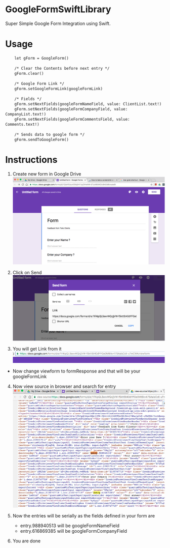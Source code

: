 # GoogleFormSwiftLibrary

Super Simple Google Form Integration using Swift.

# Usage

        let gForm = GoogleForm()
        
        /* Clear the Contents before next entry */
        gForm.clear()
        
        /* Google Form Link */
        gForm.setGoogleFormLink(googleFormLink)
        
        /* Fields */
        gForm.setNextFields(googleFormNameField, value: ClientList.text!)
        gForm.setNextFields(googleFormCompanyField, value: CompanyList.text!)
        gForm.setNextFields(googleFormCommentsField, value: Comments.text!)
        
        /* Sends data to google form */
        gForm.sendToGoogleForm()

# Instructions
1. Create new form in Google Drive
![Alt text](/Screens/form.png)

2. Click on Send
![image](/Screens/sendForm.png)

3. You will get Link from it
![image](/Screens/link.png)
- Now change viewform to formResponse and that will be your googleFormLink

4. Now view source in browser and search for entry
![image](/Screens/entry.png)

5. Now the entries will be serially as the fields defined in your form are 
    - entry.988940513 will be googleFormNameField
    - entry.616869385 will be googleFormCompanyField
    
6. You are done
        


